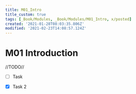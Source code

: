 ```yaml
---
title: M01_Intro
title_custom: true
tags: [_Book/Modules, _Book/Modules/M01_Intro, x/posted]
created: '2021-01-28T08:03:35.806Z'
modified: '2021-02-23T14:08:57.124Z'
---
```


# M01 Introduction

//TODO//

- [ ]  Task
- [x]  Task 2

